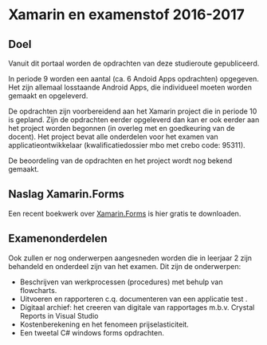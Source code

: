 # Xamarin en examenstof 2016-2017

## Doel

Vanuit dit portaal worden de opdrachten van deze studieroute gepubliceerd.

In periode 9 worden een aantal (ca. 6 Andoid Apps opdrachten) opgegeven. Het zijn allemaal losstaande Android Apps, die individueel moeten worden gemaakt en opgeleverd.

De opdrachten zijn voorbereidend aan het Xamarin project die in periode 10 is gepland. Zijn de opdrachten eerder opgeleverd dan kan er ook eerder aan het project worden begonnen (in overleg met en goedkeuring van de docent). Het project bevat alle onderdelen voor het examen van applicatieontwikkelaar (kwalificatiedossier mbo met crebo code: 95311).

De beoordeling van de opdrachten en het project wordt nog bekend gemaakt.

## Naslag Xamarin.Forms

Een recent boekwerk over [Xamarin.Forms](https://developer.xamarin.com/guides/xamarin-forms/creating-mobile-apps-xamarin-forms/) is hier gratis te downloaden. 

## Examenonderdelen

Ook zullen er nog onderwerpen aangesneden worden die in leerjaar 2 zijn behandeld en onderdeel zijn van het examen. Dit zijn de onderwerpen:

- Beschrijven van werkprocessen (procedures) met behulp van flowcharts.
- Uitvoeren en rapporteren c.q. documenteren van een applicatie test  .
- Digitaal archief: het creeren van digitale van rapportages m.b.v. Crystal Reports in Visual Studio
- Kostenberekening en het fenomeen prijselasticiteit.
- Een tweetal C# windows forms opdrachten.



